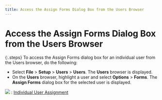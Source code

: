```yaml
---
title: Access the Assign Forms Dialog Box from the Users Browser
---
```


# Access the Assign Forms Dialog Box from the Users Browser


{:.steps}
To access the Assign Forms dialog box for  an individual user from the Users browser, do the following:

- Select **File**  > **Setup** > **Users**  > **Users**. The **Users**  browser is displayed.
- On the **Users**  browser, highlight a user and select **Options**  > **Forms**. The **Assign 
 Forms** dialog box for the selected user is displayed.



![]({{site.fd_baseurl}}/img/see_also.gif)
: [Individual  User Assignment]({{site.fd_baseurl}}/forms-browser/access-the-assign-forms-dialog-box-/individual_user_assignment.html)

